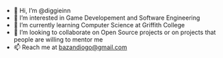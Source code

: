 - 👋 Hi, I’m @diggieinn
- 👀 I’m interested in Game Developement and Software Engineering 
- 🌱 I’m currently learning Computer Science at Griffith College
- 💞️ I’m looking to collaborate on Open Source projects or on projects that people are willing to mentor me
- 📫 Reach me at bazandiogo@gmail.com

<!---
diggieinn/diggieinn is a ✨ special ✨ repository because its `README.md` (this file) appears on your GitHub profile.
You can click the Preview link to take a look at your changes.
--->
